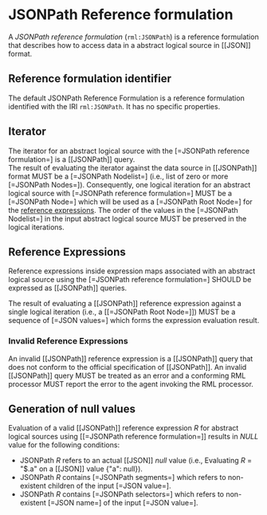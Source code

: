 # JSONPath Reference formulation

A <dfn>JSONPath reference formulation</dfn> (`rml:JSONPath`) is a
<a data-cite="RML-Core#dfn-reference-formulation">reference formulation</a> that
describes how to access data in a <a data-cite="RML-Core#dfn-abstract-logical-source">
abstract logical source</a> in [[JSON]] format.

## Reference formulation identifier

The default JSONPath Reference Formulation is a
<a data-cite="RML-Core#dfn-reference-formulation">reference formulation</a>
identified with the IRI `rml:JSONPath`. It has no specific properties.

## Iterator

The <a data-cite="RML-Core#dfn-iterator">iterator</a> for
an <a data-cite="RML-Core#dfn-logical-source">abstract logical source</a> with the 
[=JSONPath reference formulation=] is a [[JSONPath]] query.  
The result of evaluating the <a data-cite="RML-Core#dfn-iterator">iterator</a>
against the <a data-cite="RML-Core#dfn-data-source">data source</a> in [[JSONPath]]
format MUST be a [=JSONPath Nodelist=] (i.e., list of zero or more [=JSONPath Nodes=]).
Consequently, one <a data-cite="RML-Core#dfn-iteration">logical iteration</a>
for an abstract logical source with [=JSONPath reference formulation=] MUST be a [=JSONPath Node=]
which will be used as a [=JSONPath Root Node=] for the [reference
expressions](#reference-expressions). 
The order of the values in the [=JSONPath Nodelist=] in the input abstract logical
source MUST be preserved in the logical iterations.


## Reference Expressions

<a data-cite="RML-Core#dfn-reference-expression">Reference expressions</a> inside
<a data-cite="RML-Core#dfn-expression-map">expression maps</a> associated with 
an <a data-cite="RML-Core#dfn-abstract-logical-source">abstract logical source</a> 
using the [=JSONPath reference formulation=] SHOULD be expressed as
[[JSONPath]] queries.

The result of evaluating a [[JSONPath]] <a data-cite="RML-Core#dfn-reference-expression">reference expression</a> 
against a single <a data-cite="RML-Core#dfn-iteration">logical iteration</a> 
(i.e., a [[=JSONPath Root Node=]]) MUST be a sequence of [=JSON values=] which 
forms the 
<a data-cite="RML-Core#dfn-expression-evaluation-result">expression evaluation result</a>. 


### Invalid Reference Expressions
An invalid [[JSONPath]] <a data-cite="RML-Core#dfn-reference-expression">reference expression</a> 
is a [[JSONPath]] query that does not conform to the official specification of [[JSONPath]]. 
An invalid [[JSONPath]] query MUST be treated as an error and a conforming <a data-cite="RML-Core#dfn-rml-processor">RML processor</a>
MUST report the error to the agent invoking the <a data-cite="RML-Core#dfn-rml-processor">RML processor</a>. 

## Generation of null values

Evaluation of a valid [[JSONPath]] <a data-cite="RML-Core#dfn-reference-expression">reference expression</a>
<em>R</em> for <a data-cite="RML-Core#dfn-abstract-logical-source">abstract logical sources</a>
using [[=JSONPath reference formulation=]] results in <em>NULL</em> value for 
the following conditions: 

* JSONPath <em>R</em> refers to an actual [[JSON]] <em>null</em> value 
  (i.e., Evaluating <em>R</em> = "$.a" on a [[JSON]] value {"a": null}). 
* JSONPath <em>R</em> contains [=JSONPath segments=] which refers to non-existent children 
  of the input [=JSON value=]. 
* JSONPath <em>R</em> contains [=JSONPath selectors=] which refers to non-existent 
  [=JSON name=] of the input [=JSON value=].

